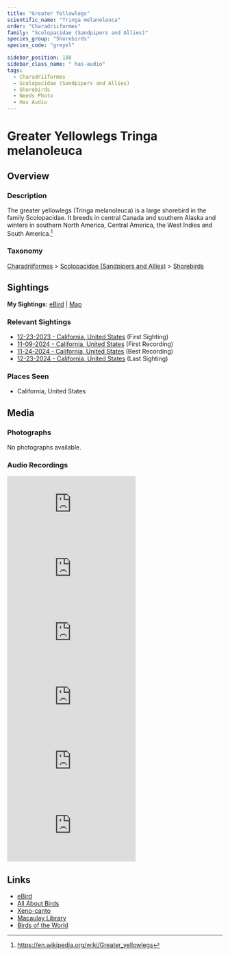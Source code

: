 ```yaml
---
title: "Greater Yellowlegs"
scientific_name: "Tringa melanoleuca"
order: "Charadriiformes"
family: "Scolopacidae (Sandpipers and Allies)"
species_group: "Shorebirds"
species_code: "greyel"

sidebar_position: 188
sidebar_class_name: " has-audio"
tags: 
  - Charadriiformes
  - Scolopacidae (Sandpipers and Allies)
  - Shorebirds
  - Needs Photo
  - Has Audio
---
```


# Greater Yellowlegs <span className='sci_name'>Tringa melanoleuca</span>

## Overview

### Description
The greater yellowlegs (Tringa melanoleuca) is a large shorebird in the family Scolopacidae. It breeds in central Canada and southern Alaska and winters in southern North America, Central America, the West Indies and South America.[^1]

[^1]: https://en.wikipedia.org/wiki/Greater_yellowlegs

### Taxonomy
[Charadriiformes](/tags/charadriiformes) > [Scolopacidae (Sandpipers and Allies)](/tags/scolopacidae-sandpipers-and-allies) > [Shorebirds](/tags/shorebirds)


## Sightings

**My Sightings:** [eBird](https://ebird.org/lifelist?r=world&time=life&spp=greyel) | [Map](/map?species_code=greyel)

### Relevant Sightings

* [12-23-2023 - California, United States](https://ebird.org/checklist/S157058117) (First Sighting)
* [11-09-2024 - California, United States](https://ebird.org/checklist/S202974271) (First Recording)
* [11-24-2024 - California, United States](https://ebird.org/checklist/S203486069) (Best Recording)
* [12-23-2024 - California, United States](https://ebird.org/checklist/S206318000) (Last Sighting)

### Places Seen

* California, United States



## Media
### Photographs
No photographs available.

### Audio Recordings
<iframe className="audio_iframe" src="https://macaulaylibrary.org/asset/626557653/embed" frameBorder="0" allowFullScreen></iframe>
<iframe className="audio_iframe" src="https://macaulaylibrary.org/asset/626618150/embed" frameBorder="0" allowFullScreen></iframe>
<iframe className="audio_iframe" src="https://macaulaylibrary.org/asset/626684975/embed" frameBorder="0" allowFullScreen></iframe>
<iframe className="audio_iframe" src="https://macaulaylibrary.org/asset/626684976/embed" frameBorder="0" allowFullScreen></iframe>
<iframe className="audio_iframe" src="https://macaulaylibrary.org/asset/626917174/embed" frameBorder="0" allowFullScreen></iframe>
<iframe className="audio_iframe" src="https://macaulaylibrary.org/asset/626917175/embed" frameBorder="0" allowFullScreen></iframe>

## Links
* [eBird](https://ebird.org/species/greyel) 
* [All About Birds](https://www.allaboutbirds.org/guide/greyel) 
* [Xeno-canto](https://www.xeno-canto.org/species/tringa-melanoleuca) 
* [Macaulay Library](https://search.macaulaylibrary.org/catalog?taxonCode=greyel&sort=rating_rank_desc)
* [Birds of the World](https://birdsoftheworld.org/bow/species/greyel)
